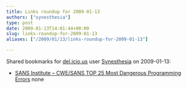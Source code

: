 ```yaml
---
title: Links roundup for 2009-01-13
authors: ["synesthesia"]
type: post
date: 2009-01-13T14:01:44+00:00
slug: links-roundup-for-2009-01-13 
aliases: ["/2009/01/13/links-roundup-for-2009-01-13"]

---
```

Shared bookmarks for [del.icio.us][1] user [Synesthesia][2] on 2009-01-13:

  * [SANS Institute &#8211; CWE/SANS TOP 25 Most Dangerous Programming Errors][3] 
    none</li> </ul>

 [1]: https://del.icio.us/
 [2]: https://del.icio.us/synesthesia
 [3]: https://www.sans.org/top25errors